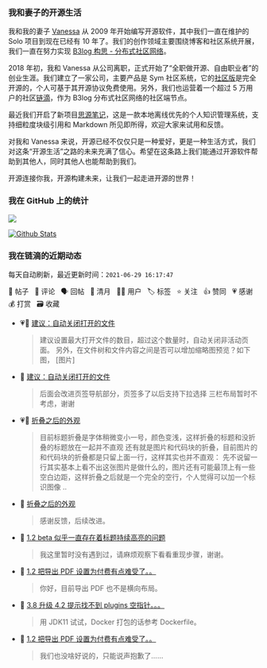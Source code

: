 ### 我和妻子的开源生活

我和我的妻子 [Vanessa](https://github.com/Vanessa219) 从 2009 年开始编写开源软件，其中我们一直在维护的 Solo 项目到现在已经有 10 年了。我们的创作领域主要围绕博客和社区系统开展，我们一直在努力实现 [B3log 构思 - 分布式社区网络](https://ld246.com/article/1546941897596)。

2018 年初，我和 Vanessa 从公司离职，正式开始了“全职做开源、自由职业者”的创业生涯。我们建立了一家公司，主要产品是 Sym 社区系统，它的[社区版](https://github.com/88250/symphony)是完全开源的，个人可基于其开源协议免费使用。另外，我们也运营着一个超过 5 万用户的社区[链滴](https://ld246.com)，作为 B3log 分布式社区网络的社区端节点。

最近我们开启了新项目[思源笔记](https://github.com/siyuan-note/siyuan)，这是一款本地离线优先的个人知识管理系统，支持细粒度块级引用和 Markdown 所见即所得，欢迎大家来试用和反馈。

对我和 Vanessa 来说，开源已经不仅仅只是一种爱好，更是一种生活方式，我们对这条“开源生活”之路的未来充满了信心。希望在这条路上我们能通过开源软件帮助到其他人，同时其他人也能帮助到我们。

开源连接你我，开源构建未来，让我们一起走进开源的世界！

### 我在 GitHub 上的统计

<a title="Hits" target="_blank" href="https://github.com/88250/88250"><img src="https://hits.b3log.org/88250/88250.svg"></a>

[![Github Stats](https://github-readme-stats.vercel.app/api?username=88250&theme=tokyonight&show_icons=true)](https://github.com/88250)

<!--events start -->

### 我在链滴的近期动态

每天自动刷新，最近更新时间：`2021-06-29 16:17:47`

📝 帖子 &nbsp; 💬 评论 &nbsp; 🗣 回帖 &nbsp; 🌙 清月 &nbsp; 👨‍💻 用户 &nbsp; 🏷️ 标签 &nbsp; ⭐️ 关注 &nbsp; 👍 赞同 &nbsp; 💗 感谢 &nbsp; 💰 打赏 &nbsp; 🗃 收藏

* 💗📝 [建议：自动关闭打开的文件](https://ld246.com/article/1624944052131)

  > 建议设置最大打开文件的数目，超过这个数量时，自动关闭非活动页面。 另外，在文件树和文件内容之间是否可以增加缩略图预览？如下图， [图片]
* 💬 [建议：自动关闭打开的文件](https://ld246.com/article/1624944052131/comment/1624949873602#comments)

  > 后面会改进页签导航部分，页签多了以后支持下拉选择 三栏布局暂时不考虑，谢谢
* 💗📝 [折叠之后的外观](https://ld246.com/article/1624943806080)

  > 目前标题折叠是字体稍微变小一号，颜色变浅，这样折叠的标题和没折叠的标题放在一起并不直观 还有就是图片和代码块的折叠，目前图片的和代码块的折叠都是只留上面一行，这样其实也并不直观： 先不说留一行其实基本上看不出这张图片是做什么的，图片还有可能最顶上有一些空白边距，这样折叠之后就是一个完全的空行，个人觉得可以加一个标识图像 ..
* 💬 [折叠之后的外观](https://ld246.com/article/1624943806080/comment/1624949786883#comments)

  > 感谢反馈，后续改进。
* 💬 [1.2 beta 似乎一直存在着标题持续高亮的问题](https://ld246.com/article/1624941900378/comment/1624949687565#comments)

  > 我这里暂时没有遇到过，请麻烦观察下看看重现步骤，谢谢。
* 💬 [1.2 把导出 PDF 设置为付费有点难受了。。](https://ld246.com/article/1624935609555/comment/1624949571808#comments)

  > 你好，目前导出 PDF 也不是横向布局。
* 💬 [3.8 升级 4.2 提示找不到 plugins 空指针。。。](https://ld246.com/article/1623828030845/comment/1624949540984#comments)

  > 用 JDK11 试试，Docker 打包的话参考 Dockerfile。
* 💬 [1.2 把导出 PDF 设置为付费有点难受了。。](https://ld246.com/article/1624935609555/comment/1624938360370#comments)

  > 我们也没啥好说的，只能说声抱歉了……


<!--events end -->
